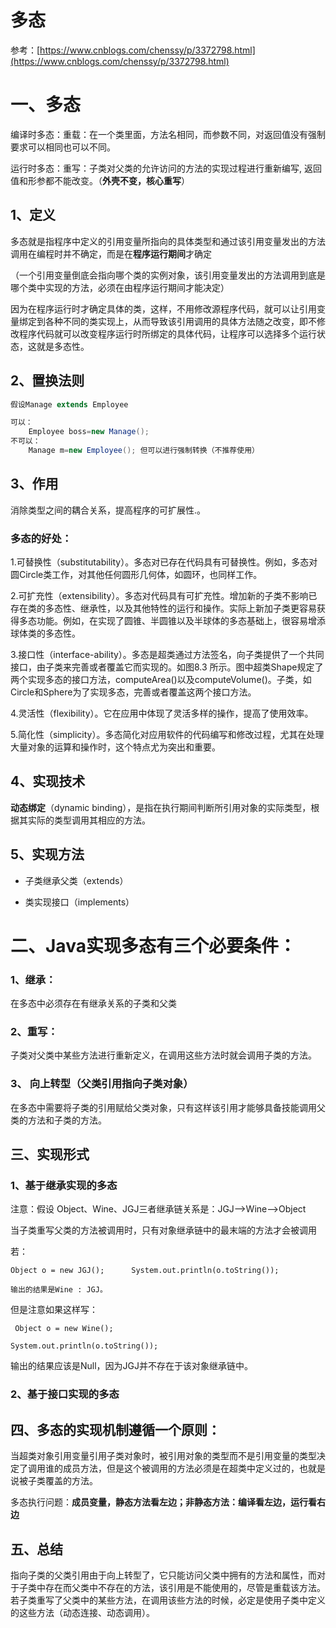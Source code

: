 # 多态

参考：[https://www.cnblogs.com/chenssy/p/3372798.html](https://www.cnblogs.com/chenssy/p/3372798.html)

# 一、多态

编译时多态：重载：在一个类里面，方法名相同，而参数不同，对返回值没有强制要求可以相同也可以不同。

运行时多态：重写：子类对父类的允许访问的方法的实现过程进行重新编写, 返回值和形参都不能改变。（**外壳不变，核心重写**）

## 1、定义

多态就是指程序中定义的引用变量所指向的具体类型和通过该引用变量发出的方法调用在编程时并不确定，而是在**程序运行期间**才确定

（一个引用变量倒底会指向哪个类的实例对象，该引用变量发出的方法调用到底是哪个类中实现的方法，必须在由程序运行期间才能决定）

因为在程序运行时才确定具体的类，这样，不用修改源程序代码，就可以让引用变量绑定到各种不同的类实现上，从而导致该引用调用的具体方法随之改变，即不修改程序代码就可以改变程序运行时所绑定的具体代码，让程序可以选择多个运行状态，这就是多态性。

## 2、置换法则

```java
假设Manage extends Employee  

可以：
    Employee boss=new Manage(); 
不可以：
 	Manage m=new Employee(); 但可以进行强制转换（不推荐使用）
```

## 3、作用

消除类型之间的耦合关系，提高程序的可扩展性.。

### 多态的好处：

1.可替换性（substitutability）。多态对已存在代码具有可替换性。例如，多态对圆Circle类工作，对其他任何圆形几何体，如圆环，也同样工作。

2.可扩充性（extensibility）。多态对代码具有可扩充性。增加新的子类不影响已存在类的多态性、继承性，以及其他特性的运行和操作。实际上新加子类更容易获得多态功能。例如，在实现了圆锥、半圆锥以及半球体的多态基础上，很容易增添球体类的多态性。

3.接口性（interface-ability）。多态是超类通过方法签名，向子类提供了一个共同接口，由子类来完善或者覆盖它而实现的。如图8.3 所示。图中超类Shape规定了两个实现多态的接口方法，computeArea()以及computeVolume()。子类，如Circle和Sphere为了实现多态，完善或者覆盖这两个接口方法。

4.灵活性（flexibility）。它在应用中体现了灵活多样的操作，提高了使用效率。

5.简化性（simplicity）。多态简化对应用软件的代码编写和修改过程，尤其在处理大量对象的运算和操作时，这个特点尤为突出和重要。

## 4、实现技术

**动态绑定**（dynamic binding），是指在执行期间判断所引用对象的实际类型，根据其实际的类型调用其相应的方法。

## 5、实现方法

- 子类继承父类（extends）
  
- 类实现接口（implements）

  

# 二、Java实现多态有三个必要条件：

###      1、继承：

在多态中必须存在有继承关系的子类和父类

###      2、重写：

子类对父类中某些方法进行重新定义，在调用这些方法时就会调用子类的方法。

###     3、 向上转型（父类引用指向子类对象）

在多态中需要将子类的引用赋给父类对象，只有这样该引用才能够具备技能调用父类的方法和子类的方法。



## 三、实现形式

### 1、基于继承实现的多态

注意：假设 Object、Wine、JGJ三者继承链关系是：JGJ—>Wine—>Object

当子类重写父类的方法被调用时，只有对象继承链中的最末端的方法才会被调用

若：

```
Object o = new JGJ();      System.out.println(o.toString());

输出的结果是Wine : JGJ。
```

但是注意如果这样写：

```
 Object o = new Wine(); 

System.out.println(o.toString());
```

 输出的结果应该是Null，因为JGJ并不存在于该对象继承链中。

### 2、基于接口实现的多态



## 四、多态的实现机制遵循一个原则：

​	当超类对象引用变量引用子类对象时，被引用对象的类型而不是引用变量的类型决定了调用谁的成员方法，但是这个被调用的方法必须是在超类中定义过的，也就是说被子类覆盖的方法。

多态执行问题：**成员变量，静态方法看左边；非静态方法：编译看左边，运行看右边**



## 五、总结

指向子类的父类引用由于向上转型了，它只能访问父类中拥有的方法和属性，而对于子类中存在而父类中不存在的方法，该引用是不能使用的，尽管是重载该方法。若子类重写了父类中的某些方法，在调用该些方法的时候，必定是使用子类中定义的这些方法（动态连接、动态调用）。